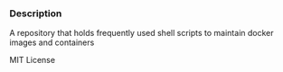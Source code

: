 ### Description

A repository that holds frequently used shell scripts to maintain docker images and containers

MIT License
